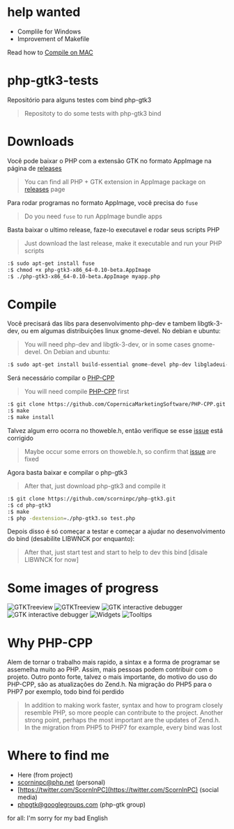help wanted
==============
- Complile for Windows
- Improvement of Makefile

Read how to [Compile on MAC](https://github.com/scorninpc/php-gtk3/wiki/Compile-on-MAC)

php-gtk3-tests
==============

Repositório para alguns testes com bind php-gtk3
> Repositoty to do some tests with php-gtk3 bind


Downloads
==============
Você pode baixar o PHP com a extensão GTK no formato AppImage na página de [releases](https://github.com/scorninpc/php-gtk3/releases)
> You can find all PHP + GTK extension in AppImage package on [releases](https://github.com/scorninpc/php-gtk3/releases) page

Para rodar programas no formato AppImage, você precisa do `fuse`
> Do you need `fuse` to run AppImage bundle apps

Basta baixar o ultimo release, faze-lo executavel e rodar seus scripts PHP
> Just download the last release, make it executable and run your PHP scripts

```sh
:$ sudo apt-get install fuse
:$ chmod +x php-gtk3-x86_64-0.10-beta.AppImage
:$ ./php-gtk3-x86_64-0.10-beta.AppImage myapp.php
```

Compile
==============

Você precisará das libs para desenvolvimento php-dev e tambem libgtk-3-dev, ou em algumas distribuições linux gnome-devel. No debian e ubuntu:
> You will need php-dev and libgtk-3-dev, or in some cases gnome-devel. On Debian and ubuntu:

```sh
:$ sudo apt-get install build-essential gnome-devel php-dev libgladeui-dev libgtksourceview-3.0-dev libwnck-3-dev
```

Será necessário compilar o [PHP-CPP](https://github.com/CopernicaMarketingSoftware/PHP-CPP)
> You will need compile [PHP-CPP](https://github.com/CopernicaMarketingSoftware/PHP-CPP) first

```sh
:$ git clone https://github.com/CopernicaMarketingSoftware/PHP-CPP.git
:$ make
:$ make install
```

Talvez algum erro ocorra no thoweble.h, então verifique se esse [issue](https://github.com/CopernicaMarketingSoftware/PHP-CPP/pull/440/commits/86d3624857a4d6a5ca8f760bb233ed083079e462) está corrigido 
> Maybe occur some errors on thoweble.h, so confirm that [issue](https://github.com/CopernicaMarketingSoftware/PHP-CPP/pull/440/commits/86d3624857a4d6a5ca8f760bb233ed083079e462) are fixed

Agora basta baixar e compilar o php-gtk3
> After that, just download php-gtk3 and compile it

```sh
:$ git clone https://github.com/scorninpc/php-gtk3.git
:$ cd php-gtk3
:$ make
:$ php -dextension=./php-gtk3.so test.php
```

Depois disso é só começar a testar e começar a ajudar no desenvolvimento do bind (desabilite LIBWNCK por enquanto):
> After that, just start test and start to help to dev this bind [disale LIBWNCK for now]

Some images of progress
==============
![GTKTreeview](https://i.imgur.com/zrO87QV.jpg)
![GTKTreeview](https://i.imgur.com/NeEjyLj.jpg)
![GTK interactive debugger](https://i.imgur.com/P50OpKF.jpg)
![GTK interactive debugger](https://i.imgur.com/NZkie9R.jpg)
![Widgets](https://i.imgur.com/UpBIYQB.jpg)
![Tooltips](https://i.imgur.com/cGECrWu.jpg)


Why PHP-CPP
==============

Alem de tornar o trabalho mais rapido, a sintax e a forma de programar se assemelha muito ao PHP. Assim, mais pessoas podem contribuir com o projeto. Outro ponto forte, talvez o mais importante, do motivo do uso do PHP-CPP, são as atualizações do Zend.h. Na migração do PHP5 para o PHP7 por exemplo, todo bind foi perdido

> In addition to making work faster, syntax and how to program closely resemble PHP, so more people can contribute to the project. Another strong point, perhaps the most important are the updates of Zend.h. In the migration from PHP5 to PHP7 for example, every bind was lost

Where to find me
==============

- Here (from project)
- scorninpc@php.net (personal)
- [https://twitter.com/ScornInPC](https://twitter.com/ScornInPC) (social media)
- phpgtk@googlegroups.com (php-gtk group)

for all: I'm sorry for my bad English
